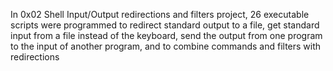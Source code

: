 In 0x02 Shell Input/Output redirections and filters project, 26 executable scripts were programmed to redirect standard output to a file, get standard input from a file instead of the keyboard, send the output from one program to the input of another program, and to combine commands and filters with redirections
